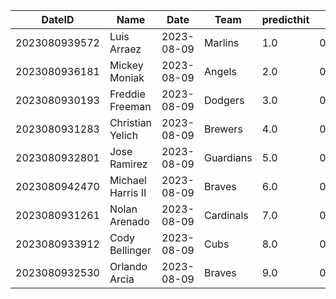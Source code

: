 DateID         |  Name               |  Date        |  Team       |  predicthit  |  predicthitproba     |  hitbool  |  Last7DaysAVG  |  Last15DaysAVG  |  Last30DaysAVG
---------------|---------------------|--------------|-------------|--------------|----------------------|-----------|----------------|-----------------|---------------
2023080939572  |  Luis Arraez        |  2023-08-09  |  Marlins    |  1.0         |  0.6171543823408551  |  False    |  0.214         |  0.316          |  0.326
2023080936181  |  Mickey Moniak      |  2023-08-09  |  Angels     |  2.0         |  0.6128765316203229  |  False    |  0.182         |  0.224          |  0.299
2023080930193  |  Freddie Freeman    |  2023-08-09  |  Dodgers    |  3.0         |  0.6118032100552373  |  False    |  0.467         |  0.444          |  0.43
2023080931283  |  Christian Yelich   |  2023-08-09  |  Brewers    |  4.0         |  0.6078374507775686  |  False    |  0.321         |  0.305          |  0.313
2023080932801  |  Jose Ramirez       |  2023-08-09  |  Guardians  |  5.0         |  0.6069176032353758  |  False    |  0.211         |  0.28           |  0.28
2023080942470  |  Michael Harris II  |  2023-08-09  |  Braves     |  6.0         |  0.6055873667071537  |  False    |  0.409         |  0.378          |  0.384
2023080931261  |  Nolan Arenado      |  2023-08-09  |  Cardinals  |  7.0         |  0.6040014398013315  |  False    |  0.333         |  0.209          |  0.276
2023080933912  |  Cody Bellinger     |  2023-08-09  |  Cubs       |  8.0         |  0.6037415962465501  |  False    |  0.5           |  0.386          |  0.406
2023080932530  |  Orlando Arcia      |  2023-08-09  |  Braves     |  9.0         |  0.6028335376113538  |  False    |  0.4           |  0.395          |  0.329
